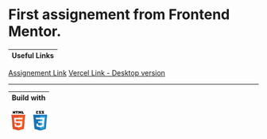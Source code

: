 # First assignement from Frontend Mentor.

| Useful Links  |
| ----------------- |
[Assignement Link](https://www.frontendmentor.io/challenges/qr-code-component-iux_sIO_H)
[Vercel Link - Desktop version](https://frontend-mentor-01-navy.vercel.app/)

---

| Build with |
| ----------------- |
[<a href="https://www.w3.org/html/" target="_blank"> <img src="https://raw.githubusercontent.com/devicons/devicon/master/icons/html5/html5-original-wordmark.svg" alt="html5" width="40" height="40"/></a>](https://www.w3schools.com/html/)
[<a href="https://www.w3schools.com/css/" target="_blank"> <img src="https://raw.githubusercontent.com/devicons/devicon/master/icons/css3/css3-original-wordmark.svg" alt="css3" width="40" height="40"/></a>](https://www.w3schools.com/css/)